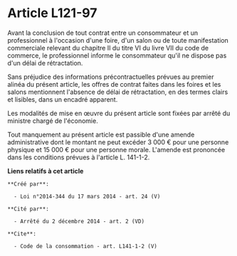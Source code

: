 # Article L121-97

Avant la conclusion de tout contrat entre un consommateur et un professionnel à l'occasion d'une foire, d'un salon ou de
toute manifestation commerciale relevant du chapitre II du titre VI du livre VII du code de commerce, le professionnel
informe le consommateur qu'il ne dispose pas d'un délai de rétractation. 

Sans préjudice des informations précontractuelles prévues au premier alinéa du présent article, les offres de contrat faites
dans les foires et les salons mentionnent l'absence de délai de rétractation, en des termes clairs et lisibles, dans un
encadré apparent. 

Les modalités de mise en œuvre du présent article sont fixées par arrêté du ministre chargé de l'économie. 

Tout manquement au présent article est passible d'une amende administrative dont le montant ne peut excéder 3 000 € pour une
personne physique et 15 000 € pour une personne morale. L'amende est prononcée dans les conditions prévues à l'article L.
141-1-2.

**Liens relatifs à cet article**

	**Créé par**:

	  - Loi n°2014-344 du 17 mars 2014 - art. 24 (V)

	**Cité par**:

	  - Arrêté du 2 décembre 2014 - art. 2 (VD)

	**Cite**:

	  - Code de la consommation - art. L141-1-2 (V)
